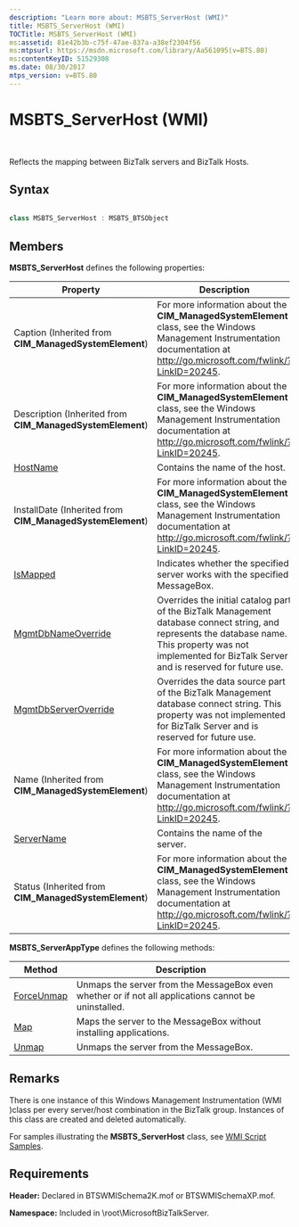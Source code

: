 ```yaml
---
description: "Learn more about: MSBTS_ServerHost (WMI)"
title: MSBTS_ServerHost (WMI)
TOCTitle: MSBTS_ServerHost (WMI)
ms:assetid: 81e42b3b-c75f-47ae-837a-a38ef2304f56
ms:mtpsurl: https://msdn.microsoft.com/library/Aa561095(v=BTS.80)
ms:contentKeyID: 51529308
ms.date: 08/30/2017
mtps_version: v=BTS.80
---
```


# MSBTS\_ServerHost (WMI)

 

Reflects the mapping between BizTalk servers and BizTalk Hosts.

## Syntax

```C#
  
class MSBTS_ServerHost : MSBTS_BTSObject  
```

## Members

**MSBTS\_ServerHost** defines the following properties:

<table>
<thead>
<tr class="header">
<th>Property</th>
<th>Description</th>
</tr>
</thead>
<tbody>
<tr class="odd">
<td>Caption (Inherited from <strong>CIM_ManagedSystemElement</strong>)</td>
<td>For more information about the <strong>CIM_ManagedSystemElement</strong> class, see the Windows Management Instrumentation documentation at <a href="http://go.microsoft.com/fwlink/?linkid=20245">http://go.microsoft.com/fwlink/?LinkID=20245</a>.</td>
</tr>
<tr class="even">
<td>Description (Inherited from <strong>CIM_ManagedSystemElement</strong>)</td>
<td>For more information about the <strong>CIM_ManagedSystemElement</strong> class, see the Windows Management Instrumentation documentation at <a href="http://go.microsoft.com/fwlink/?linkid=20245">http://go.microsoft.com/fwlink/?LinkID=20245</a>.</td>
</tr>
<tr class="odd">
<td><a href="msbts-serverhost-hostname-property-wmi.md">HostName</a></td>
<td>Contains the name of the host.</td>
</tr>
<tr class="even">
<td>InstallDate (Inherited from <strong>CIM_ManagedSystemElement</strong>)</td>
<td>For more information about the <strong>CIM_ManagedSystemElement</strong> class, see the Windows Management Instrumentation documentation at <a href="http://go.microsoft.com/fwlink/?linkid=20245">http://go.microsoft.com/fwlink/?LinkID=20245</a>.</td>
</tr>
<tr class="odd">
<td><a href="msbts-serverhost-ismapped-property-wmi.md">IsMapped</a></td>
<td>Indicates whether the specified server works with the specified MessageBox.</td>
</tr>
<tr class="even">
<td><a href="msbts-serverhost-mgmtdbnameoverride-property-wmi.md">MgmtDbNameOverride</a></td>
<td>Overrides the initial catalog part of the BizTalk Management database connect string, and represents the database name. This property was not implemented for BizTalk Server and is reserved for future use.</td>
</tr>
<tr class="odd">
<td><a href="msbts-serverhost-mgmtdbserveroverride-property-wmi.md">MgmtDbServerOverride</a></td>
<td>Overrides the data source part of the BizTalk Management database connect string. This property was not implemented for BizTalk Server and is reserved for future use.</td>
</tr>
<tr class="even">
<td>Name (Inherited from <strong>CIM_ManagedSystemElement</strong>)</td>
<td>For more information about the <strong>CIM_ManagedSystemElement</strong> class, see the Windows Management Instrumentation documentation at <a href="http://go.microsoft.com/fwlink/?linkid=20245">http://go.microsoft.com/fwlink/?LinkID=20245</a>.</td>
</tr>
<tr class="odd">
<td><a href="msbts-serverhost-servername-property-wmi.md">ServerName</a></td>
<td>Contains the name of the server.</td>
</tr>
<tr class="even">
<td>Status (Inherited from <strong>CIM_ManagedSystemElement</strong>)</td>
<td>For more information about the <strong>CIM_ManagedSystemElement</strong> class, see the Windows Management Instrumentation documentation at <a href="http://go.microsoft.com/fwlink/?linkid=20245">http://go.microsoft.com/fwlink/?LinkID=20245</a>.</td>
</tr>
</tbody>
</table>


**MSBTS\_ServerAppType** defines the following methods:

<table>
<thead>
<tr class="header">
<th>Method</th>
<th>Description</th>
</tr>
</thead>
<tbody>
<tr class="odd">
<td><a href="msbts-serverhost-forceunmap-method-wmi.md">ForceUnmap</a></td>
<td>Unmaps the server from the MessageBox even whether or if not all applications cannot be uninstalled.</td>
</tr>
<tr class="even">
<td><a href="msbts-serverhost-map-method-wmi.md">Map</a></td>
<td>Maps the server to the MessageBox without installing applications.</td>
</tr>
<tr class="odd">
<td><a href="msbts-serverhost-unmap-method-wmi.md">Unmap</a></td>
<td>Unmaps the server from the MessageBox.</td>
</tr>
</tbody>
</table>


## Remarks

There is one instance of this Windows Management Instrumentation (WMI )class per every server/host combination in the BizTalk group. Instances of this class are created and deleted automatically.

For samples illustrating the **MSBTS\_ServerHost** class, see [WMI Script Samples](wmi-script-samples.md).

## Requirements

**Header:** Declared in BTSWMISchema2K.mof or BTSWMISchemaXP.mof.

**Namespace:** Included in \\root\\MicrosoftBizTalkServer.

